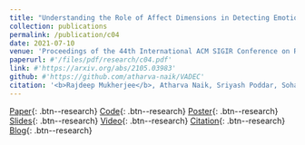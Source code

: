 ```yaml
---
title: "Understanding the Role of Affect Dimensions in Detecting Emotions from Tweets: A Multi-task Approach"
collection: publications
permalink: /publication/c04
date: 2021-07-10
venue: 'Proceedings of the 44th International ACM SIGIR Conference on Research and Development in Information Retrieval, SIGIR 2021'
paperurl: #'/files/pdf/research/c04.pdf'
link: #'https://arxiv.org/abs/2105.03983'
github: #'https://github.com/atharva-naik/VADEC'
citation: '<b>Rajdeep Mukherjee</b>, Atharva Naik, Sriyash Poddar, Soham Dasgupta, Niloy Ganguly'
---
```

[Paper](/files/pdf/research/c04.pdf){: .btn--research} [Code](https://github.com/atharva-naik/VADEC/){: .btn--research} [Poster](/files/pdf/research/VADEC_SIGIR2021_Poster.pdf){: .btn--research} [Slides](https://docs.google.com/presentation/d/e/2PACX-1vQpnzCkBpsfsG5ah-KKegGFc90IwTHZiLkzB76kUXlrmrz7m-6JnWl3-uTfoFs-LsNVbmPE2JqAXdHT/pub?start=false&loop=false&delayms=3000){: .btn--research} [Video](https://files.atypon.com/acm/a419079f7fed8d5a4e1e8cf5553b7139){: .btn--research} [Citation](https://arxiv.org/abs/2105.03983){: .btn--research} [Blog](/posts/2021/07-c04-sigir21){: .btn--research}